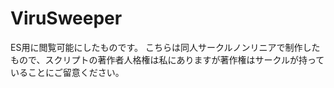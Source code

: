 # ViruSweeper
ES用に閲覧可能にしたものです。
こちらは同人サークルノンリニアで制作したもので、スクリプトの著作者人格権は私にありますが著作権はサークルが持っていることにご留意ください。
